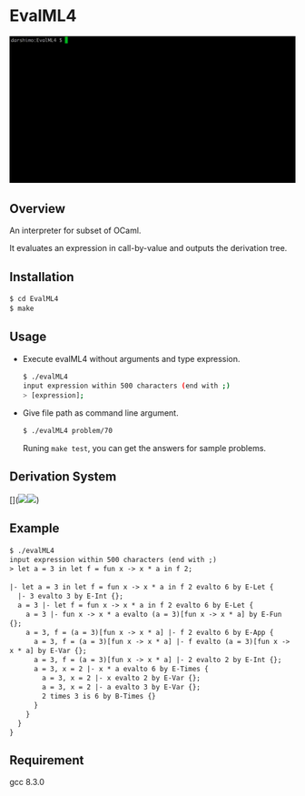 # EvalML4

![](https://github.com/darshimo/EvalML4/blob/images/demo.gif)

## Overview

An interpreter for subset of OCaml.

It evaluates an expression in call-by-value and outputs the derivation tree.

## Installation

```sh
$ cd EvalML4
$ make
```

## Usage

- Execute evalML4 without arguments and type expression.
	
	```sh
	$ ./evalML4
	input expression within 500 characters (end with ;)
	> [expression];
	```

- Give file path as command line argument.

	```sh
	$ ./evalML4 problem/70
	```
	
	Runing `make test`, you can get the answers for sample problems.

## Derivation System

[](<img src="https://github.com/darshimo/EvalML4/blob/images/rule_1.jpeg" width=50%><img src="https://github.com/darshimo/EvalML4/blob/images/rule_2.jpeg" width = 50%>)


## Example

```
$ ./evalML4
input expression within 500 characters (end with ;)
> let a = 3 in let f = fun x -> x * a in f 2;

|- let a = 3 in let f = fun x -> x * a in f 2 evalto 6 by E-Let {
  |- 3 evalto 3 by E-Int {};
  a = 3 |- let f = fun x -> x * a in f 2 evalto 6 by E-Let {
    a = 3 |- fun x -> x * a evalto (a = 3)[fun x -> x * a] by E-Fun {};
    a = 3, f = (a = 3)[fun x -> x * a] |- f 2 evalto 6 by E-App {
      a = 3, f = (a = 3)[fun x -> x * a] |- f evalto (a = 3)[fun x -> x * a] by E-Var {};
      a = 3, f = (a = 3)[fun x -> x * a] |- 2 evalto 2 by E-Int {};
      a = 3, x = 2 |- x * a evalto 6 by E-Times {
        a = 3, x = 2 |- x evalto 2 by E-Var {};
        a = 3, x = 2 |- a evalto 3 by E-Var {};
        2 times 3 is 6 by B-Times {}
      }
    }
  }
}
```

## Requirement

gcc 8.3.0
